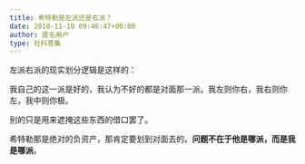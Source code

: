 ```yaml
---
title: 希特勒是左派还是右派？
date: 2018-11-10 09:46:47+00:00
author: 匿名用户
type: 社科答集
---
```

左派右派的现实划分逻辑是这样的：

我自己的这一派是好的，我认为不好的都是对面那一派。我左则你右，我右则你左，我中则你极。

别的只是用来遮掩这些东西的借口罢了。

希特勒那是绝对的负资产，那肯定要划到对面去的。**问题不在于他是哪派，而是我是哪派**。


